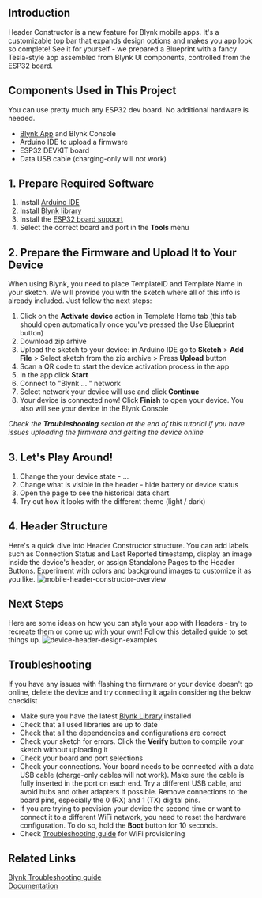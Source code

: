 ## Introduction

Header Constructor is a new feature for Blynk mobile apps. It's a customizable top bar that expands design options and makes you app look so complete! See it for yourself - we prepared a Blueprint with a fancy Tesla-style app assembled from Blynk UI components, controlled from the ESP32 board.

## Components Used in This Project

You can use pretty much any ESP32 dev board. No additional hardware is needed.

* [Blynk App](https://docs.blynk.io/en/downloads/blynk-apps-for-ios-and-android) and Blynk Console
* Arduino IDE to upload a firmware
* ESP32 DEVKIT board
* Data USB cable (charging-only will not work)

## 1. Prepare Required Software

1. Install [Arduino IDE](https://www.arduino.cc/en/software)
2. Install [Blynk library](https://docs.blynk.io/en/blynk-library-firmware-api/installation)
3. Install the [ESP32 board support](https://randomnerdtutorials.com/installing-the-esp32-board-in-arduino-ide-windows-instructions/)
4. Select the correct board and port in the **Tools** menu

## 2. Prepare the Firmware and Upload It to Your Device

When using Blynk, you need to place TemplateID and Template Name in your sketch. We will provide you with the sketch where all of this info is already included. Just follow the next steps:

1. Click on the **Activate device** action in Template Home tab (this tab should open automatically once you've pressed the Use Blueprint button)
2. Download zip arhive 
3. Upload the sketch to your device: in Arduino IDE go to **Sketch** > **Add File** >
 Select sketch from the zip archive >
 Press **Upload** button
4. Scan a QR code to start the device activation process in the app
5. In the app click **Start**
6. Connect to "Blynk ... " network
7. Select network your device will use and click **Continue**
8. Your device is connected now! Click **Finish** to open your device. You also will see your device in the Blynk Console

_Check the **Troubleshooting** section at the end of this tutorial if you have issues uploading the firmware and getting the device online_  

## 3. Let's Play Around!
1. Change the your device state - ...
2. Change what is visible in the header - hide battery or device status
3. Open the page to see the historical data chart
4. Try out how it looks with the different theme (light / dark)

## 4. Header Structure

Here's a quick dive into Header Constructor structure. You can add labels such as Connection Status and Last Reported timestamp, display an image inside the device's header, or assign Standalone Pages to the Header Buttons. Experiment with colors and background images to customize it as you like.
![mobile-header-constructor-overview](https://github.com/blynkkk/blueprints/assets/120122081/7644c6a7-1ab6-4dee-9cf4-c8fb60c82d1b)


## Next Steps

Here are some ideas on how you can style your app with Headers - try to recreate them or come up with your own! 
Follow this detailed [guide](https://docs.blynk.io/en/blynk.apps/device-header-constructor) to set things up.
![device-header-design-examples](https://github.com/blynkkk/blueprints/assets/120122081/30f23e0b-aa30-4e30-b77a-20482f8c610e)


## Troubleshooting

If you have any issues with flashing the firmware or your device doesn't go online, delete the device and try connecting it again considering the below checklist
* Make sure you have the latest [Blynk Library](https://docs.blynk.io/en/blynk-library-firmware-api/installation) installed
* Check that all used libraries are up to date
* Check that all the dependencies and configurations are correct
* Check your sketch for errors. Click the **Verify** button to compile your sketch without uploading it
* Check your board and port selections
* Check your connections. Your board needs to be connected with a data USB cable (charge-only cables will not work). Make sure the cable is fully inserted in the port on each end. Try a different USB cable, and avoid hubs and other adapters if possible. Remove connections to the board pins, especially the 0 (RX) and 1 (TX) digital pins.
* If you are trying to provision your device the second time or want to connect it to a different WiFi network, you need to reset the hardware configuration. To do so, hold the **Boot** button for 10 seconds.
* Check [Troubleshooting guide](https://docs.blynk.io/en/getting-started/activating-devices/blynk-edgent-wifi-provisioning#troubleshooting) for WiFi provisioning

## Related Links
[Blynk Troubleshooting guide](https://docs.blynk.io/en/troubleshooting/general-issues)  
[Documentation](https://docs.blynk.io/en/)
